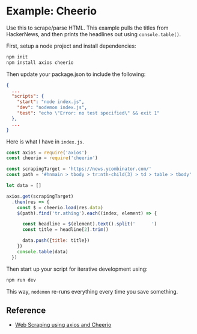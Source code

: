 # Example: Cheerio

Use this to scrape/parse HTML. This example pulls the titles from HackerNews,
and then prints the headlines out using `console.table()`.

First, setup a node project and install dependencies:

```bash
npm init
npm install axios cheerio
```

Then update your package.json to include the following:

```json
{
  ...
  "scripts": {
    "start": "node index.js",
    "dev": "nodemon index.js",
    "test": "echo \"Error: no test specified\" && exit 1"
  },
  ...
}
```

Here is what I have in `index.js`.

```js
const axios = require('axios')
const cheerio = require('cheerio')

const scrapingTarget = 'https://news.ycombinator.com/'
const path = '#hnmain > tbody > tr:nth-child(3) > td > table > tbody'

let data = []

axios.get(scrapingTarget)
  .then(res => {
    const $ = cheerio.load(res.data)
    $(path).find('tr.athing').each((index, element) => {

      const headline = $(element).text().split('      ')
      const title = headline[2].trim()

      data.push({title: title})
    })
    console.table(data)
  })
```

Then start up your script for iterative development using:

```bash
npm run dev
```

This way, `nodemon` re-runs everything every time you save something.

## Reference

  - [Web Scraping using axios and Cheerio](https://dev.to/drsimplegraffiti/i-scraped-dev-to-using-axios-and-cheerio-26ko)